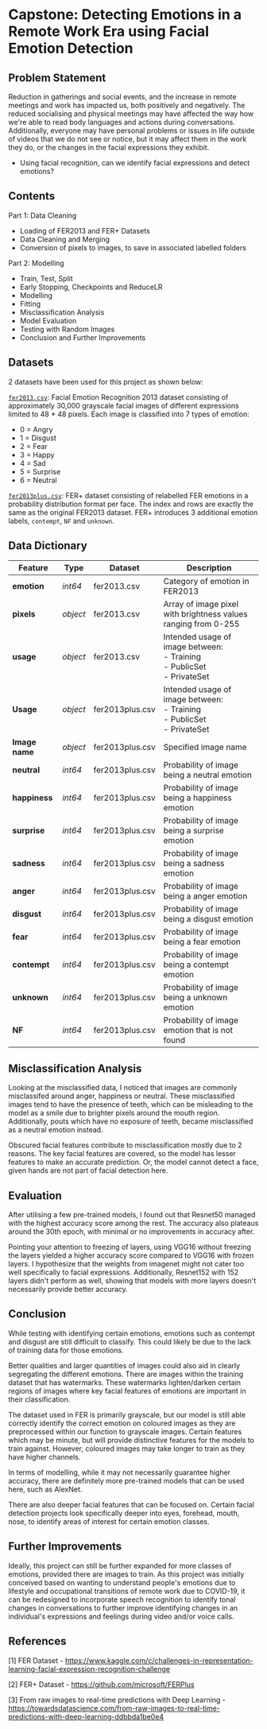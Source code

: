 # Capstone: Detecting Emotions in a Remote Work Era using Facial Emotion Detection

## Problem Statement
Reduction in gatherings and social events, and the increase in remote meetings and work has impacted us, both positively and negatively. The reduced socialising and physical meetings may have affected the way how we're able to read body languages and actions during conversations. Additionally, everyone may have personal problems or issues in life outside of videos that we do not see or notice, but it may affect them in the work they do, or the changes in the facial expressions they exhibit.

- Using facial recognition, can we identify facial expressions and detect emotions?

## Contents
Part 1: Data Cleaning
* Loading of FER2013 and FER+ Datasets
* Data Cleaning and Merging
* Conversion of pixels to images, to save in associated labelled folders

Part 2: Modelling
* Train, Test, Split
* Early Stopping, Checkpoints and ReduceLR
* Modelling
* Fitting
* Misclassification Analysis
* Model Evaluation
* Testing with Random Images
* Conclusion and Further Improvements

## Datasets
2 datasets have been used for this project as shown below:

 [`fer2013.csv`](https://www.kaggle.com/c/challenges-in-representation-learning-facial-expression-recognition-challenge): Facial Emotion Recognition 2013 dataset consisting of approximately 30,000 grayscale facial images of different expressions limited to 48 * 48 pixels. Each image is classified into 7 types of emotion:
* 0 = Angry
* 1 = Disgust
* 2 = Fear
* 3 = Happy
* 4 = Sad
* 5 = Surprise
* 6 = Neutral

[`fer2013plus.csv`](https://github.com/microsoft/FERPlus): FER+ dataset consisting of relabelled FER emotions in a probability distribution format per face. The index and rows are exactly the same as the original FER2013 dataset. FER+ introduces 3 additional emotion labels, `contempt`, `NF` and `unknown`.

## Data Dictionary
|Feature|Type|Dataset|Description|
|---|---|---|---|
|**emotion**|*int64*|fer2013.csv|Category of emotion in FER2013|
|**pixels**|*object*|fer2013.csv|Array of image pixel with brightness values ranging from 0-255|
|**usage**|*object*|fer2013.csv|Intended usage of image between:<br> - Training <br> - PublicSet <br> - PrivateSet |
|**Usage**|*object*|fer2013plus.csv|Intended usage of image between:<br> - Training <br> - PublicSet <br> - PrivateSet |
|**Image name**|*object*|fer2013plus.csv|Specified image name|
|**neutral**|*int64*|fer2013plus.csv|Probability of image being a neutral emotion|
|**happiness**|*int64*|fer2013plus.csv|Probability of image being a happiness emotion|
|**surprise**|*int64*|fer2013plus.csv|Probability of image being a surprise emotion|
|**sadness**|*int64*|fer2013plus.csv|Probability of image being a sadness emotion|
|**anger**|*int64*|fer2013plus.csv|Probability of image being a anger emotion|
|**disgust**|*int64*|fer2013plus.csv|Probability of image being a disgust emotion|
|**fear**|*int64*|fer2013plus.csv|Probability of image being a fear emotion|
|**contempt**|*int64*|fer2013plus.csv|Probability of image being a contempt emotion|
|**unknown**|*int64*|fer2013plus.csv|Probability of image being a unknown emotion|
|**NF**|*int64*|fer2013plus.csv|Probability of image emotion that is not found|


## Misclassification Analysis
Looking at the misclassified data, I noticed that images are commonly misclassifed around anger, happiness or neutral. These misclassified images tend to have the presence of teeth, which can be misleading to the model as a smile due to brighter pixels around the mouth region. Additionally, pouts which have no exposure of teeth, became misclassified as a neutral emotion instead.

Obscured facial features contribute to misclassification mostly due to 2 reasons. The key facial features are covered, so the model has lesser features to make an accurate prediction. Or, the model cannot detect a face, given hands are not part of facial detection here.

## Evaluation
After utilising a few pre-trained models, I found out that Resnet50 managed with the highest accuracy score among the rest. The accuracy also plateaus around the 30th epoch, with minimal or no improvements in accuracy after.

Pointing your attention to freezing of layers, using VGG16 without freezing the layers yielded a higher accuracy score compared to VGG16 with frozen layers. I hypothesize that the weights from imagenet might not cater too well specifically to facial expressions. Additionally, Resnet152 with 152 layers didn't perform as well, showing that models with more layers doesn't necessarily provide better accuracy.

## Conclusion
While testing with identifying certain emotions, emotions such as contempt and disgust are still difficult to classify. This could likely be due to the lack of training data for those emotions.

Better qualities and larger quantities of images could also aid in clearly segregating the different emotions. There are images within the training dataset that has watermarks. These watermarks lighten/darken certain regions of images where key facial features of emotions are important in their classification.

The dataset used in FER is primarily grayscale, but our model is still able correctly identify the correct emotion on coloured images as they are preprocessed within our function to grayscale images. Certain features which may be minute, but will provide distinctive features for the models to train against. However, coloured images may take longer to train as they have higher channels.

In terms of modelling, while it may not necessarily guarantee higher accuracy, there are definitely more pre-trained models that can be used here, such as AlexNet.

There are also deeper facial features that can be focused on. Certain facial detection projects look specifically deeper into eyes, forehead, mouth, nose, to identify areas of interest for certain emotion classes.

## Further Improvements
Ideally, this project can still be further expanded for more classes of emotions, provided there are images to train. As this project was initially conceived based on wanting to understand people's emotions due to lifestyle and occupational transitions of remote work due to COVID-19, it can be redesigned to incorporate speech recognition to identify tonal changes in conversations to further improve identifying changes in an individual's expressions and feelings during video and/or voice calls.

## References
[1] FER Dataset - https://www.kaggle.com/c/challenges-in-representation-learning-facial-expression-recognition-challenge

[2] FER+ Dataset - https://github.com/microsoft/FERPlus

[3] From raw images to real-time predictions with Deep Learning - https://towardsdatascience.com/from-raw-images-to-real-time-predictions-with-deep-learning-ddbbda1be0e4
